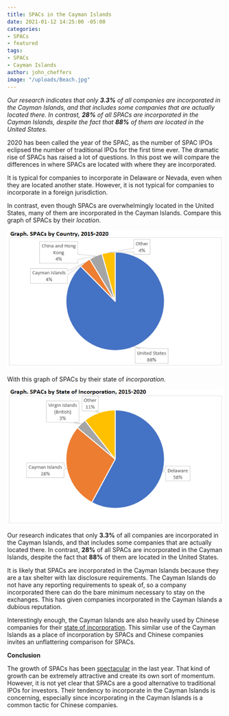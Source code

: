 ```yaml
---
title: SPACs in the Cayman Islands
date: 2021-01-12 14:25:00 -05:00
categories:
- SPACs
- featured
tags:
- SPACs
- Cayman Islands
author: john_cheffers
image: "/uploads/Beach.jpg"
---
```


*Our research indicates that only **3.3%** of all companies are incorporated in the Cayman Islands, and that includes some companies that are actually located there. In contrast, **28%** of all SPACs are incorporated in the Cayman Islands, despite the fact that **88%** of them are located in the United States.*

2020 has been called the year of the SPAC, as the number of SPAC IPOs eclipsed the number of traditional IPOs for the first time ever. The dramatic rise of SPACs has raised a lot of questions. In this post we will compare the differences in where SPACs are located with where they are incorporated.

It is typical for companies to incorporate in Delaware or Nevada, even when they are located another state. However, it is not typical for companies to incorporate in a foreign jurisdiction.

In contrast, even though SPACs are overwhelmingly located in the United States, many of them are incorporated in the Cayman Islands. Compare this graph of SPACs by their *location*.

![SPAC locations.png](/uploads/SPAC%20locations.png)

With this graph of SPACs by their state of *incorporation*.

![SPAC incorporation.png](/uploads/SPAC%20incorporation.png)

Our research indicates that only **3.3%** of all companies are incorporated in the Cayman Islands, and that includes some companies that are actually located there. In contrast, **28%** of all SPACs are incorporated in the Cayman Islands, despite the fact that **88%** of them are located in the United States.

It is likely that SPACs are incorporated in the Cayman Islands because they are a tax shelter with lax disclosure requirements. The Cayman Islands do not have any reporting requirements to speak of, so a company incorporated there can do the bare minimum necessary to stay on the exchanges. This has given companies incorporated in the Cayman Islands a dubious reputation.

Interestingly enough, the Cayman Islands are also heavily used by Chinese companies for their [state of incorporation](https://blog.watchdogresearch.com/posts/marcum-in-the-middle-china-the-u-dot-s-and-the-pcaob/). This similar use of the Cayman Islands as a place of incorporation by SPACs and Chinese companies invites an unflattering comparison for SPACs.

**Conclusion**

The growth of SPACs has been [spectacular](https://blog.watchdogresearch.com/posts/money-to-burn/) in the last year. That kind of growth can be extremely attractive and create its own sort of momentum. However, it is not yet clear that SPACs are a good alternative to traditional IPOs for investors. Their tendency to incorporate in the Cayman Islands is concerning, especially since incorporating in the Cayman Islands is a common tactic for Chinese companies.